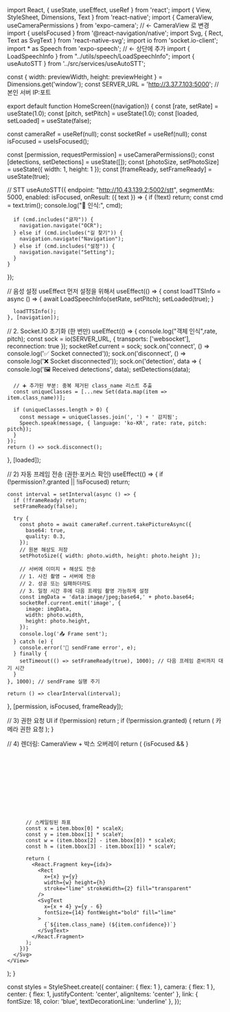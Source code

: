 import React, { useState, useEffect, useRef } from 'react';
import { View, StyleSheet, Dimensions, Text } from 'react-native';
import { CameraView, useCameraPermissions } from 'expo-camera';  // ← CameraView 로 변경
import { useIsFocused } from '@react-navigation/native';
import Svg, { Rect, Text as SvgText } from 'react-native-svg';
import io from 'socket.io-client';
import * as Speech from 'expo-speech';  // ← 상단에 추가
import { LoadSpeechInfo } from "../utils/speech/LoadSpeechInfo";
import { useAutoSTT } from '../src/services/useAutoSTT';

const { width: previewWidth, height: previewHeight } = Dimensions.get('window');
const SERVER_URL = 'http://3.37.7.103:5000';  // 본인 서버 IP:포트

export default function HomeScreen({navigation}) {
  const [rate, setRate] = useState(1.0);
  const [pitch, setPitch] = useState(1.0);
  const [loaded, setLoaded] = useState(false);

  const cameraRef = useRef(null);
  const socketRef = useRef(null);
  const isFocused = useIsFocused();

  const [permission, requestPermission] = useCameraPermissions();
  const [detections, setDetections] = useState([]);
  const [photoSize, setPhotoSize] = useState({ width: 1, height: 1 });
  const [frameReady, setFrameReady] = useState(true);

  // STT
    useAutoSTT({
    endpoint: "http://10.43.139.2:5002/stt",
    segmentMs: 5000,
    enabled: isFocused,
    onResult: ({ text }) => {
      if (!text) return;
      const cmd = text.trim();
      console.log("🎤 인식:", cmd);
  
      if (cmd.includes("글자")) {
        navigation.navigate("OCR");
      } else if (cmd.includes("길 찾기")) {
        navigation.navigate("Navigation");
      } else if (cmd.includes("설정")) {
        navigation.navigate("Setting");
      }
    }
  });

  // 음성 설정 useEffect 먼저 설정을 위해서
  useEffect(() => {
      const loadTTSInfo = async () => {
        await LoadSpeechInfo(setRate, setPitch);
        setLoaded(true); 
      }
      
      loadTTSInfo();
    }, [navigation]);

  // 2. Socket.IO 초기화 (한 번만)
  useEffect(() => {
    console.log("객체 인식",rate, pitch);
    const sock = io(SERVER_URL, { transports: ['websocket'], reconnection: true });
    socketRef.current = sock;
    sock.on('connect',    () => console.log('✅ Socket connected'));
    sock.on('disconnect', () => console.log('❌ Socket disconnected'));
    sock.on('detection',  data => {
      console.log('🖼️ Received detections', data);
      setDetections(data);

      // ➕ 추가된 부분: 중복 제거된 class_name 리스트 추출
      const uniqueClasses = [...new Set(data.map(item => item.class_name))];

      if (uniqueClasses.length > 0) {
        const message = uniqueClasses.join(', ') + ' 감지됨';
        Speech.speak(message, { language: 'ko-KR', rate: rate, pitch: pitch});
      }
    });
    return () => sock.disconnect();
  }, [loaded]);

  // 2) 자동 프레임 전송 (권한·포커스 확인)
  useEffect(() => {
    if (!permission?.granted || !isFocused) return;

    const interval = setInterval(async () => {
      if (!frameReady) return;
      setFrameReady(false);

      try {
        const photo = await cameraRef.current.takePictureAsync({
          base64: true,
          quality: 0.3,
        });
        // 원본 해상도 저장
        setPhotoSize({ width: photo.width, height: photo.height });

        // 서버에 이미지 + 해상도 전송
        // 1. 사진 촬영 → 서버에 전송
        // 2. 성공 또는 실패하더라도
        // 3. 일정 시간 후에 다음 프레임 촬영 가능하게 설정
        const imgData = 'data:image/jpeg;base64,' + photo.base64;
        socketRef.current.emit('image', {
          image: imgData,
          width: photo.width,
          height: photo.height,
        });
        console.log('📤 Frame sent');
      } catch (e) {
        console.error('🚫 sendFrame error', e);
      } finally {
        setTimeout(() => setFrameReady(true), 1000); // 다음 프레임 준비까지 대기 시간
      }
    }, 1000); // sendFrame 실행 주기

    return () => clearInterval(interval);
  }, [permission, isFocused, frameReady]);

  // 3) 권한 요청 UI
  if (!permission) return <View />;
  if (!permission.granted) {
    return (
      <View style={styles.center}>
        <Text onPress={requestPermission} style={styles.link}>
          카메라 권한 요청
        </Text>
      </View>
    );
  }

  // 4) 렌더링: CameraView + 박스 오버레이
  return (
    <View style={styles.container}>
      {isFocused && <CameraView style={styles.camera} ref={cameraRef} />}
      <Svg style={StyleSheet.absoluteFill} pointerEvents="none">
        {detections.map((item, idx) => {
          // 화면 비율 계산
          const scaleX = previewWidth  / photoSize.width;
          const scaleY = previewHeight / photoSize.height;

          // 스케일링된 좌표
          const x = item.bbox[0] * scaleX;
          const y = item.bbox[1] * scaleY;
          const w = (item.bbox[2] - item.bbox[0]) * scaleX;
          const h = (item.bbox[3] - item.bbox[1]) * scaleY;

          return (
            <React.Fragment key={idx}>
              <Rect
                x={x} y={y}
                width={w} height={h}
                stroke="lime" strokeWidth={2} fill="transparent"
              />
              <SvgText
                x={x + 4} y={y - 6}
                fontSize={14} fontWeight="bold" fill="lime"
              >
                {`${item.class_name} (${item.confidence})`}
              </SvgText>
            </React.Fragment>
          );
        })}
      </Svg>
    </View>
  );
}

const styles = StyleSheet.create({
  container: { flex: 1 },
  camera:    { flex: 1 },
  center:    { flex: 1, justifyContent: 'center', alignItems: 'center' },
  link:      { fontSize: 18, color: 'blue', textDecorationLine: 'underline' },
});